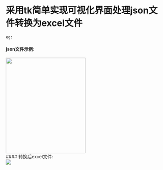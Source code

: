 # 采用tk简单实现可视化界面处理json文件转换为excel文件<br>
`eg:`
#### json文件示例:
<img src="https://github.com/user-attachments/assets/8ee1b577-eea4-4496-855f-c74c5823cc05" width="250" height="300" />
<br>
#### 转换后excel文件:
<br>
<img src="https://github.com/user-attachments/assets/faf0515a-37d0-4a21-94ea-61caac4f3780"/>


